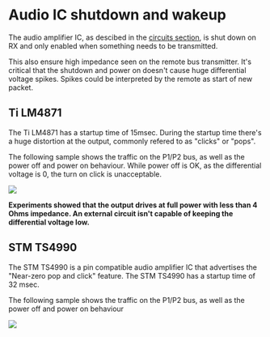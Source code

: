 # Audio IC shutdown and wakeup

The audio amplifier IC, as descibed in the [circuits section](circuits.md),
is shut down on RX and only enabled when something needs to be transmitted.

This also ensure high impedance seen on the remote bus transmitter. It's
critical that the shutdown and power on doesn't cause huge differential
voltage spikes. Spikes could be interpreted by the remote as start of
new packet.


## Ti LM4871

The Ti LM4871 has a startup time of 15msec. During the startup time there's
a huge distortion at the output, commonly refered to as "clicks" or "pops".

The following sample shows the traffic on the P1/P2 bus, as well as the
power off and power on behaviour.
While power off is OK, as the differential
voltage is 0, the turn on click is unacceptable.

![](DS1Z_LM4871.png)

**Experiments showed that the output drives at full power with less than 4 Ohms
impedance. An external circuit isn't capable of keeping the differential
voltage low.**

## STM TS4990

The STM TS4990 is a pin compatible audio amplifier IC that advertises the
"Near-zero pop and click" feature. The STM TS4990 has a startup time of 32
msec.

The following sample shows the traffic on the P1/P2 bus, as well as the
power off and power on behaviour

![](DS1Z_TS4990.png)
